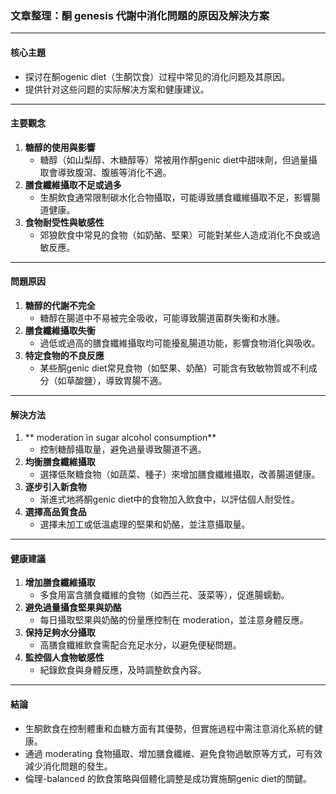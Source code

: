### 文章整理：酮 genesis 代謝中消化問題的原因及解決方案

---

#### **核心主題**
- 探讨在酮ogenic diet（生酮饮食）过程中常见的消化问题及其原因。
- 提供针对这些问题的实际解决方案和健康建议。

---

#### **主要觀念**
1. **糖醇的使用與影響**  
   - 糖醇（如山梨醇、木糖醇等）常被用作酮genic diet中甜味劑，但過量攝取會導致腹瀉、腹脹等消化不適。
2. **膳食纖維攝取不足或過多**  
   - 生酮飲食通常限制碳水化合物攝取，可能導致膳食纖維攝取不足，影響腸道健康。
3. **食物耐受性與敏感性**  
   - 郊狼飲食中常見的食物（如奶酪、堅果）可能對某些人造成消化不良或過敏反應。

---

#### **問題原因**
1. **糖醇的代謝不完全**  
   - 糖醇在腸道中不易被完全吸收，可能導致腸道菌群失衡和水腫。
2. **膳食纖維攝取失衡**  
   - 過低或過高的膳食纖維攝取均可能擾亂腸道功能，影響食物消化與吸收。
3. **特定食物的不良反應**  
   - 某些酮genic diet常見食物（如堅果、奶酪）可能含有致敏物質或不利成分（如草酸鹽），導致胃腸不適。

---

#### **解決方法**
1. ** moderation in sugar alcohol consumption**  
   - 控制糖醇攝取量，避免過量導致腸道不適。
2. **均衡膳食纖維攝取**  
   - 選擇低聚糖食物（如蔬菜、種子）來增加膳食纖維攝取，改善腸道健康。
3. **逐步引入新食物**  
   - 渐進式地將酮genic diet中的食物加入飲食中，以評估個人耐受性。
4. **選擇高品質食品**  
   - 選擇未加工或低溫處理的堅果和奶酪，並注意攝取量。

---

#### **健康建議**
1. **增加膳食纖維攝取**  
   - 多食用富含膳食纖維的食物（如西兰花、菠菜等），促進腸蠕動。
2. **避免過量攝食堅果與奶酪**  
   - 每日攝取堅果與奶酪的份量應控制在 moderation，並注意身體反應。
3. **保持足夠水分攝取**  
   - 高膳食纖維飲食需配合充足水分，以避免便秘問題。
4. **監控個人食物敏感性**  
   - 紀錄飲食與身體反應，及時調整飲食內容。

---

#### **結論**
- 生酮飲食在控制體重和血糖方面有其優勢，但實施過程中需注意消化系統的健康。
- 通過 moderating 食物攝取、增加膳食纖維、避免食物過敏原等方式，可有效減少消化問題的發生。
- 倫理-balanced 的飲食策略與個體化調整是成功實施酮genic diet的關鍵。